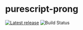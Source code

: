 # purescript-prong

[![Latest release](http://img.shields.io/github/release/garyb/purescript-prong.svg)](https://github.com/garyb/purescript-prong/releases)
![Build Status](https://github.com/garyb/purescript-prong/actions/workflows/ci.yml/badge.svg)
